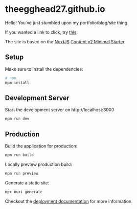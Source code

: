 # theegghead27.github.io

Hello! You've just stumbled upon my portfolio/blog/site thing.

If you wanted a link to click, try [this](https://theegghead27.github.io/).

The site is based on the [NuxtJS](https://nuxtjs.org/) [Content v2 Minimal Starter](https://content-v2.nuxtjs.org/).

## Setup

Make sure to install the dependencies:

```bash
# npm
npm install
```

## Development Server

Start the development server on http://localhost:3000

```bash
npm run dev
```

## Production

Build the application for production:

```bash
npm run build
```

Locally preview production build:

```bash
npm run preview
```

Generate a static site:
```bash
npx nuxi generate
```

Checkout the [deployment documentation](https://v3.nuxtjs.org/docs/deployment) for more information.
